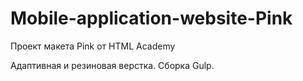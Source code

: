 # Mobile-application-website-Pink
Проект макета Pink от HTML Academy

Адаптивная и резиновая верстка. Сборка Gulp.
